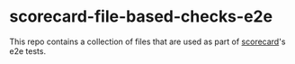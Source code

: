 # scorecard-file-based-checks-e2e

This repo contains a collection of files that are used as part of [scorecard](https://github.com/ossf/scorecard)'s e2e tests.
